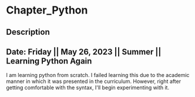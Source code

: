 # Chapter_Python

## Description
## Date: Friday || May 26, 2023 || Summer || Learning Python Again


I am learning python from scratch. 
I failed learning this due to the academic manner in which it was presented in the curriculum.
However, right after getting comfortable with the syntax, I'll begin experimenting with it. 